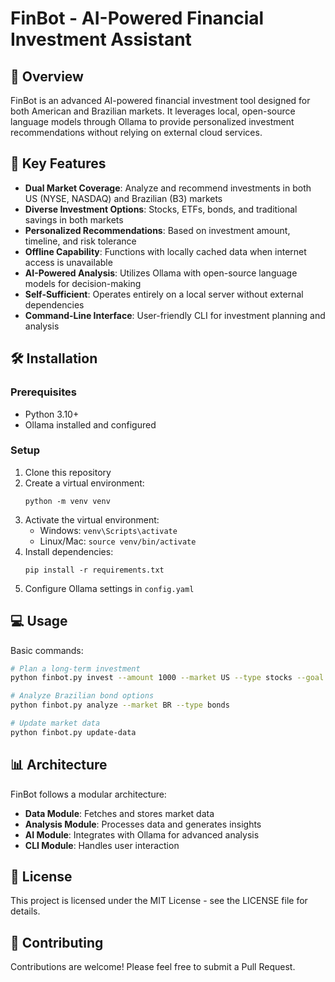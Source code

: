 # FinBot - AI-Powered Financial Investment Assistant

## 🚀 Overview
FinBot is an advanced AI-powered financial investment tool designed for both American and Brazilian markets. It leverages local, open-source language models through Ollama to provide personalized investment recommendations without relying on external cloud services.

## 🔑 Key Features
- **Dual Market Coverage**: Analyze and recommend investments in both US (NYSE, NASDAQ) and Brazilian (B3) markets
- **Diverse Investment Options**: Stocks, ETFs, bonds, and traditional savings in both markets
- **Personalized Recommendations**: Based on investment amount, timeline, and risk tolerance
- **Offline Capability**: Functions with locally cached data when internet access is unavailable
- **AI-Powered Analysis**: Utilizes Ollama with open-source language models for decision-making
- **Self-Sufficient**: Operates entirely on a local server without external dependencies
- **Command-Line Interface**: User-friendly CLI for investment planning and analysis

## 🛠️ Installation

### Prerequisites
- Python 3.10+
- Ollama installed and configured

### Setup
1. Clone this repository
2. Create a virtual environment:
   ```
   python -m venv venv
   ```
3. Activate the virtual environment:
   - Windows: `venv\Scripts\activate`
   - Linux/Mac: `source venv/bin/activate`
4. Install dependencies:
   ```
   pip install -r requirements.txt
   ```
5. Configure Ollama settings in `config.yaml`

## 💻 Usage
Basic commands:

```bash
# Plan a long-term investment
python finbot.py invest --amount 1000 --market US --type stocks --goal 1000000 --years 30

# Analyze Brazilian bond options
python finbot.py analyze --market BR --type bonds

# Update market data
python finbot.py update-data
```

## 📊 Architecture
FinBot follows a modular architecture:
- **Data Module**: Fetches and stores market data
- **Analysis Module**: Processes data and generates insights
- **AI Module**: Integrates with Ollama for advanced analysis
- **CLI Module**: Handles user interaction

## 📝 License
This project is licensed under the MIT License - see the LICENSE file for details.

## 🤝 Contributing
Contributions are welcome! Please feel free to submit a Pull Request.
